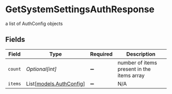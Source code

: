 # GetSystemSettingsAuthResponse

a list of AuthConfig objects


## Fields

| Field                                              | Type                                               | Required                                           | Description                                        |
| -------------------------------------------------- | -------------------------------------------------- | -------------------------------------------------- | -------------------------------------------------- |
| `count`                                            | *Optional[int]*                                    | :heavy_minus_sign:                                 | number of items present in the items array         |
| `items`                                            | List[[models.AuthConfig](../models/authconfig.md)] | :heavy_minus_sign:                                 | N/A                                                |
